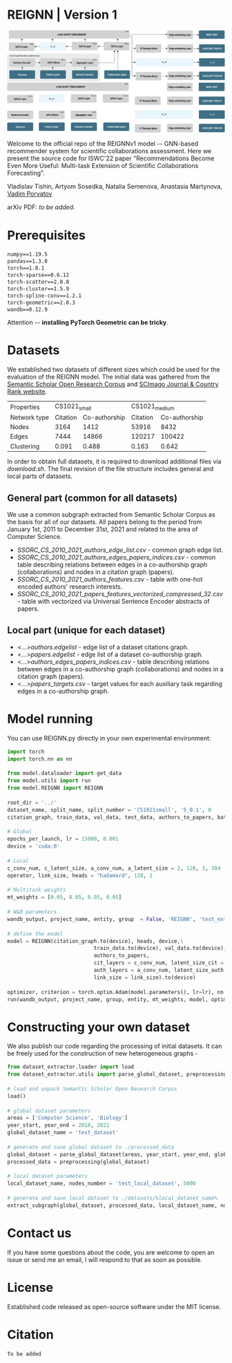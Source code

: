 # REIGNN | Version 1 

![Pipeline_image](model/images/recommender_pipeline_rev4.png#gh-light-mode-only)
![Pipeline_image](model/images/recommender_pipeline_rev4dm.png#gh-dark-mode-only)

Welcome to the official repo of the REIGNNv1 model -- GNN-based recommender system for scientific collaborations assessment. Here we present the source code for ISWC'22 paper "Recommendations Become Even More Useful:
Multi-task Extension of Scientific Collaborations Forecasting".

Vladislav Tishin, Artyom Sosedka, Natalia Semenova, Anastasia Martynova, [Vadim Porvatov](https://www.researchgate.net/profile/Vadim-Porvatov)

arXiv PDF: _to be added_.

# Prerequisites

```
numpy==1.19.5
pandas==1.3.0
torch==1.8.1
torch-sparse==0.6.12  
torch-scatter==2.0.8
torch-cluster==1.5.9
torch-spline-conv==1.2.1
torch-geometric==2.0.3
wandb==0.12.9
```

Attention -- **installing PyTorch Geometric can be tricky**.

# Datasets

We established two datasets of different sizes which could be used for the evaluation of the REIGNN model. The initial data was gathered from the [Semantic Scholar Open Research Corpus](https://api.semanticscholar.org/corpus) and [SCImago Journal & Country Rank
website](https://www.scimagojr.com).

<table>
  <tr>
    <td>Properties</td>
    <td colspan="2">CS1021<sub>small</sub></td>
    <td colspan="2">CS1021<sub>medium</sub></td>
  </tr>
  <tr>
    <td>Network type</td>
    <td>Citation</td>
    <td>Co-authorship</td>
    <td>Citation</td>
    <td>Co-authorship</td>
  </tr>
  
  <tr>
    <td>Nodes</td>
    <td>3164</td>
    <td>1412</td>
    <td>53916</td>
    <td>8432</td>
  </tr>
  
  <tr>
    <td>Edges</td>
    <td>7444</td>
    <td>14866</td>
    <td>120217</td>
    <td>100422</td>
  </tr>
 
  <tr>
    <td>Clustering</td>
    <td>0.091</td>
    <td>0.488</td>
    <td>0.163</td>
    <td>0.642</td>
  </tr>
</table>

In order to obtain full datasets, it is required to download additional files via _download.sh_. The final revision of the file structure includes general and local parts of datasets.

## General part (common for all datasets)
We use a common subgraph extracted from Semantic Scholar Corpus as the basis for all of our datasets. All papers belong to the period from January 1st, 2011 to December 31st, 2021 and related to the area of Computer Science. 

- _SSORC_CS_2010_2021_authors_edge_list.csv_ - common graph edge list.
- _SSORC_CS_2010_2021_authors_edges_papers_indices.csv_ - common table describing relations between edges in a co-authorship graph (collaborations) and nodes in a citation graph (papers).  
- _SSORC_CS_2010_2021_authors_features.csv_ - table with one-hot encoded authors' research interests.
- _SSORC_CS_2010_2021_papers_features_vectorized_compressed_32.csv_ - table with vectorized via Universal Sentence Encoder abstracts of papers.

## Local part (unique for each dataset)
- <...>_authors.edgelist_ - edge list of a dataset citations graph.
- <...>_papers.edgelist_ - edge list of a dataset co-authorship graph.
- <...>_authors_edges_papers_indices.csv_ - table describing relations between edges in a co-authorship graph (collaborations) and nodes in a citation graph (papers). 
- <...>_papers_targets.csv_ - target values for each auxiliary task regarding edges in a co-authorship graph.


# Model running

You can use REIGNN.py directly in your own experimental environment:


```python
import torch
import torch.nn as nn

from model.dataloader import get_data
from model.utils import run
from model.REIGNN import REIGNN

root_dir = '../'
dataset_name, split_name, split_number = 'CS1021small', '5_0.1', 0
citation_graph, train_data, val_data, test_data, authors_to_papers, batch_list_x, batch_list_owner = get_data(root_dir, dataset_name, split_name, split_number)

# Global
epochs_per_launch, lr = 15000, 0.001
device = 'cuda:0'

# Local
c_conv_num, c_latent_size, a_conv_num, a_latent_size = 2, 128, 3, 384
operator, link_size, heads = "hadamard", 128, 1 

# Multitask weights
mt_weights = [0.05, 0.05, 0.05, 0.05]

# W&B parameters
wandb_output, project_name, entity, group  = False, 'REIGNN', 'test_entity', 'test_group'

# define the model
model = REIGNN(citation_graph.to(device), heads, device,\
                            train_data.to(device), val_data.to(device), test_data.to(device),
                            authors_to_papers,
                            cit_layers = c_conv_num, latent_size_cit = c_latent_size,
                            auth_layers = a_conv_num, latent_size_auth = a_latent_size,
                            link_size = link_size).to(device) 

optimizer, criterion = torch.optim.Adam(model.parameters(), lr=lr), nn.L1Loss()
run(wandb_output, project_name, group, entity, mt_weights, model, optimizer, criterion, operator, batch_list_x, batch_list_owner, epochs_per_launch)

```

# Constructing your own dataset

We also publish our code regarding the processing of initial datasets. It can be freely used for the construction of new heterogeneous graphs -

```python
from dataset_extractor.loader import load
from dataset_extractor.utils import parse_global_dataset, preprocessing, extract_subgraph

# load and unpack Semantic Scholar Open Research Corpus
load()

# global dataset parameters
areas = ['Computer Science', 'Biology']
year_start, year_end = 2018, 2021
global_dataset_name = 'test_dataset'

# generate and save global dataset to ./processed_data
global_dataset = parse_global_dataset(areas, year_start, year_end, global_dataset_name)
processed_data = preprocessing(global_dataset)

# local dataset parameters 
local_dataset_name, nodes_number = 'test_local_dataset', 5000

# generate and save local dataset to ./datasets/%local_dataset_name%
extract_subgraph(global_dataset, processed_data, local_dataset_name, nodes_number)

```

# Contact us

If you have some questions about the code, you are welcome to open an issue or send me an email, I will respond to that as soon as possible.

# License

Established code released as open-source software under the MIT license.

# Citation

```
To be added
```


